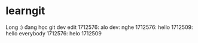 # learngit
Long :)
đang học git
dev edit
1712576: alo
dev: nghe
1712576: hello
1712509: hello everybody
1712576: helo 1712509
